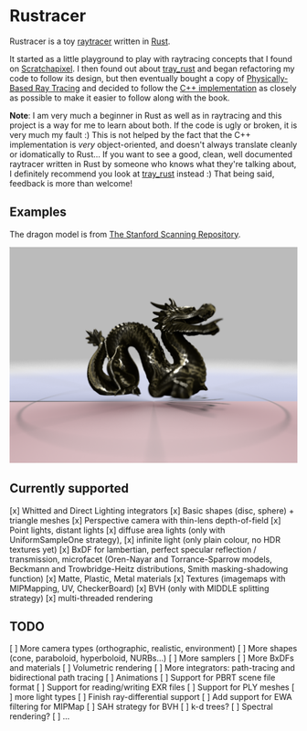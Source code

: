 # Rustracer

Rustracer is a toy [raytracer](https://en.wikipedia.org/wiki/Ray_tracing_(graphics)) written in [Rust](http://rust-lang.org).

It started as a little playground to play with raytracing concepts that I found on [Scratchapixel](http://www.scratchapixel.com). I then found out about [tray_rust](http://github.com/TwinkleBear/tray_rust) and began refactoring my code to follow its design, but then eventually bought a copy of [Physically-Based Ray Tracing](http://www.pbrt.org) and decided to follow the [C++ implementation](https://github.com/mmp/pbrt-v3) as closely as possible to make it easier to follow along with the book.

**Note**: I am very much a beginner in Rust as well as in raytracing and this project is a way for me to learn about both. If the code is ugly or broken, it is very much my fault :) This is not helped by the fact that the C++ implementation is _very_ object-oriented, and doesn't always translate cleanly or idomatically to Rust... If you want to see a good, clean, well documented raytracer written in Rust by someone who knows what they're talking about, I definitely recommend you look at [tray_rust](http://github.com/TwinkleBear/tray_rust) instead :) That being said, feedback is more than welcome!

## Examples

The dragon model is from [The Stanford Scanning Repository](http://graphics.stanford.edu/data/3Dscanrep/).

![example1](example1.png)

## Currently supported
[x] Whitted and Direct Lighting integrators
[x] Basic shapes (disc, sphere) + triangle meshes
[x] Perspective camera with thin-lens depth-of-field
[x] Point lights, distant lights
[x] diffuse area lights (only with UniformSampleOne strategy), 
[x] infinite light (only plain colour, no HDR textures yet)
[x] BxDF for lambertian, perfect specular reflection / transmission, microfacet (Oren-Nayar and Torrance-Sparrow models, Beckmann and Trowbridge-Heitz distributions, Smith masking-shadowing function)
[x] Matte, Plastic, Metal materials
[x] Textures (imagemaps with MIPMapping, UV, CheckerBoard)
[x] BVH (only with MIDDLE splitting strategy)
[x] multi-threaded rendering

## TODO
[ ] More camera types (orthographic, realistic, environment)
[ ] More shapes (cone, paraboloid, hyperboloid, NURBs...)
[ ] More samplers
[ ] More BxDFs and materials
[ ] Volumetric rendering
[ ] More integrators: path-tracing and bidirectional path tracing
[ ] Animations
[ ] Support for PBRT scene file format
[ ] Support for reading/writing EXR files
[ ] Support for PLY meshes
[ ] more light types
[ ] Finish ray-differential support
[ ] Add support for EWA filtering for MIPMap
[ ] SAH strategy for BVH
[ ] k-d trees?
[ ] Spectral rendering?
[ ] ...
